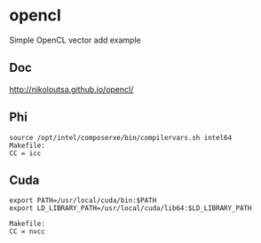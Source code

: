 # opencl

Simple OpenCL vector add example

## Doc

http://nikoloutsa.github.io/opencl/

## Phi
```
source /opt/intel/composerxe/bin/compilervars.sh intel64
Makefile:
CC = icc
```

## Cuda
```
export PATH=/usr/local/cuda/bin:$PATH
export LD_LIBRARY_PATH=/usr/local/cuda/lib64:$LD_LIBRARY_PATH

Makefile:
CC = nvcc
```

